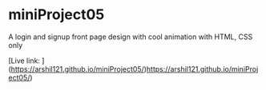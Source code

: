 # miniProject05
A login and signup front page design with cool animation with HTML, CSS only

[Live link: ] (https://arshil121.github.io/miniProject05/)https://arshil121.github.io/miniProject05/)
